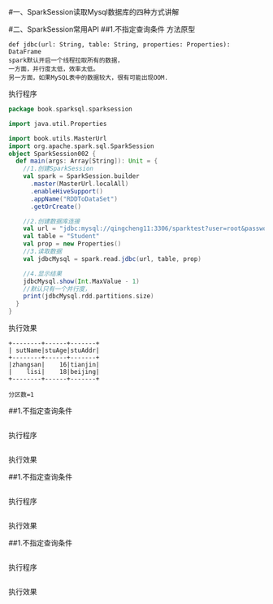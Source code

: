 #一、SparkSession读取Mysql数据库的四种方式讲解


#二、SparkSession常用API
##1.不指定查询条件
方法原型
```
def jdbc(url: String, table: String, properties: Properties): DataFrame
spark默认开启一个线程拉取所有的数据，
一方面，并行度太低，效率太低。
另一方面，如果MySQL表中的数据较大，很有可能出现OOM.
```
执行程序
```scala
package book.sparksql.sparksession

import java.util.Properties

import book.utils.MasterUrl
import org.apache.spark.sql.SparkSession
object SparkSession002 {
  def main(args: Array[String]): Unit = {
    //1.创建SparkSession
    val spark = SparkSession.builder
      .master(MasterUrl.localAll)
      .enableHiveSupport()
      .appName("RDDToDataSet")
      .getOrCreate()

    //2.创建数据库连接
    val url = "jdbc:mysql://qingcheng11:3306/sparktest?user=root&password=qingcheng"
    val table = "Student"
    val prop = new Properties()
    //3.读取数据
    val jdbcMysql = spark.read.jdbc(url, table, prop)

    //4.显示结果
    jdbcMysql.show(Int.MaxValue - 1)
    //默认只有一个并行度，
    print(jdbcMysql.rdd.partitions.size)
  }
}
```
执行效果
```
+--------+------+-------+
| sutName|stuAge|stuAddr|
+--------+------+-------+
|zhangsan|    16|tianjin|
|    lisi|    18|beijing|
+--------+------+-------+

分区数=1
```



##1.不指定查询条件
```

```
执行程序
```scala

```
执行效果




##1.不指定查询条件
```

```
执行程序
```scala

```
执行效果




##1.不指定查询条件
```

```
执行程序
```scala

```
执行效果







